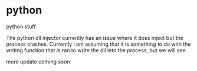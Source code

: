 # python
python stuff

The python dll injector currently has an issue where it does inject but the process crashes. Currently i am assuming that it is something to do with the writing function that is ran to write the dll into the process, but we will see.

more update coming soon
